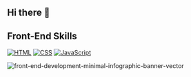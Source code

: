 ## Hi there 👋

## Front-End Skills

[![HTML](https://img.shields.io/badge/HTML-E34F26?logo=html5&logoColor=white)](https://developer.mozilla.org/en-US/docs/Web/HTML)
[![CSS](https://img.shields.io/badge/CSS-1572B6?logo=css3&logoColor=white)](https://developer.mozilla.org/en-US/docs/Web/CSS)
[![JavaScript](https://img.shields.io/badge/JavaScript-F7DF1E?logo=javascript&logoColor=black)](https://developer.mozilla.org/en-US/docs/Web/JavaScript)

![front-end-development-minimal-infographic-banner-vector](https://github.com/user-attachments/assets/d3565466-3bcd-4aae-bfcc-f3c7641d4647)
